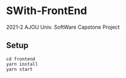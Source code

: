 # SWith-FrontEnd

2021-2 AJOU Univ. SoftWare Capstone Project

## Setup
~~~
cd frontend
yarn install
yarn start
~~~
 

